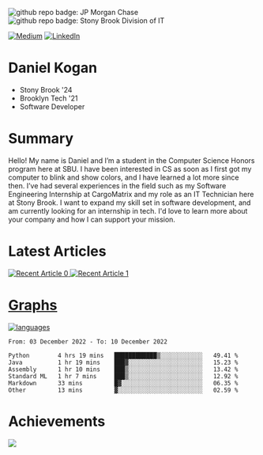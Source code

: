 ![github repo badge: JP Morgan Chase](https://img.shields.io/badge/JP_Morgan_Chase--181717?color=blue)
![github repo badge: Stony Brook Division of IT](https://img.shields.io/badge/Stony%20Brook%20Division%20of%20IT--181717?color=red)

[![Medium](https://img.shields.io/badge/Medium-12100E?logo=medium&logoColor=white)](https://medium.com/@danielkoganx) [![LinkedIn](https://img.shields.io/badge/LinkedIn-%230077B5.svg?logo=linkedin&logoColor=white)](https://linkedin.com/in/danielkogan123)
# Daniel Kogan

- Stony Brook '24
- Brooklyn Tech '21
- Software Developer

# Summary

Hello! My name is Daniel and I’m a student in the Computer Science Honors program here at SBU. I have been interested in CS as soon as I first got my computer to blink and show colors, and I have learned a lot more since then. I’ve had several experiences in the field such as my Software Engineering Internship at CargoMatrix and my role as an IT Technician here at Stony Brook. I want to expand my skill set in software development, and am currently looking for an internship in tech. I'd love to learn more about your company and how I can support your mission.

# Latest Articles

<a target="_blank" href="https://github-readme-medium-recent-article.vercel.app/medium/@danielkoganx/0"><img src="https://github-readme-medium-recent-article.vercel.app/medium/@danielkoganx/0" alt="Recent Article 0"> 
<a target="_blank" href="https://github-readme-medium-recent-article.vercel.app/medium/@danielkoganx/1"><img src="https://github-readme-medium-recent-article.vercel.app/medium/@danielkoganx/1" alt="Recent Article 1"> 

# Graphs

<div style="width: 100%">

[![languages](https://github-readme-stats.vercel.app/api/top-langs/?username=daminals&langs_count=8&hide=html&layout=compact)](https://github-readme-stats.vercel.app/api/top-langs/?username=daminals&langs_count=8&hide=html&layout=compact)
</div>

<!--START_SECTION:waka-->

```text
From: 03 December 2022 - To: 10 December 2022

Python        4 hrs 19 mins   ████████████▒░░░░░░░░░░░░   49.41 %
Java          1 hr 19 mins    ███▓░░░░░░░░░░░░░░░░░░░░░   15.23 %
Assembly      1 hr 10 mins    ███▒░░░░░░░░░░░░░░░░░░░░░   13.42 %
Standard ML   1 hr 7 mins     ███▒░░░░░░░░░░░░░░░░░░░░░   12.92 %
Markdown      33 mins         █▓░░░░░░░░░░░░░░░░░░░░░░░   06.35 %
Other         13 mins         ▓░░░░░░░░░░░░░░░░░░░░░░░░   02.59 %
```

<!--END_SECTION:waka-->

# Achievements 

![](https://github-profile-trophy.vercel.app/?username=daminals&theme=onestar&no-frame=true&no-bg=false&margin-w=4)
